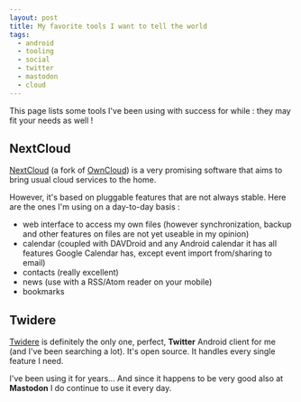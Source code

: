 ```yaml
---
layout: post
title: My favorite tools I want to tell the world
tags:
  - android
  - tooling
  - social
  - twitter
  - mastodon
  - cloud
---
```


This page lists some tools I've been using with success for while : they may fit your needs as well !


## NextCloud

[NextCloud](https://nextcloud.com/) (a fork of [OwnCloud](https://owncloud.org/)) is a very promising software that aims to bring usual cloud services to the home.

However, it's based on pluggable features that are not always stable. Here are the ones I'm using on a day-to-day basis :

- web interface to access my own files (however synchronization, backup and other features on files are not yet useable in my opinion)
- calendar (coupled with DAVDroid and any Android calendar it has all features Google Calendar has, except event import from/sharing to email)
- contacts (really excellent)
- news (use with a RSS/Atom reader on your mobile)
- bookmarks


## Twidere

[Twidere](https://github.com/TwidereProject/Twidere-Android) is definitely the only one, perfect, **Twitter** Android client for me (and I've been searching a lot).
It's open source. It handles every single feature I need.

I've been using it for years... And since it happens to be very good also at **Mastodon** I do continue to use it every day.
